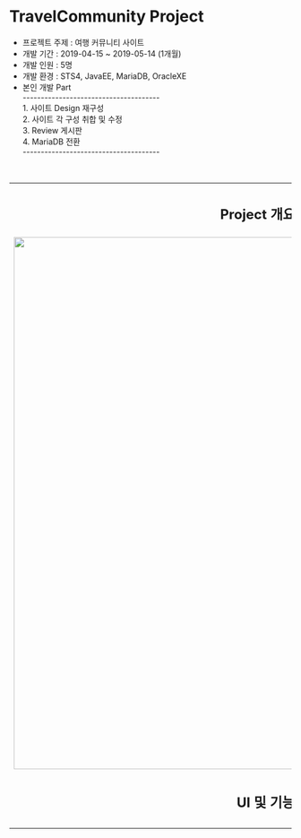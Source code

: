 # TravelCommunity Project
<ul>
  <li>프로젝트 주제 : 여행 커뮤니티 사이트</li>
  <li>개발 기간 : 2019-04-15 ~ 2019-05-14 (1개월)</li>
  <li>개발 인원 : 5명</li>
  <li>개발 환경 : STS4, JavaEE, MariaDB, OracleXE</li>
  <li>본인 개발 Part</li>
  --------------------------------------<br>
    1. 사이트 Design 재구성<br>
    2. 사이트 각 구성 취합 및 수정<br>
    3. Review 게시판<br>
    4. MariaDB 전환<br>
  --------------------------------------<br>
</ul>
<table>
  <tr align="center">
    <td colspan="2"><h2>Project 개요 및 소개</h2></td>
  </tr>
  <tr>
    <td><img src="https://user-images.githubusercontent.com/47166170/57978563-3c0afe00-7a4b-11e9-947e-bc7766ef57d9.PNG" width="950px"/></td>
  </tr>

  <br>
  <tr align="center">
    <td colspan="2"><h2>UI 및 기능 소개</h2></td>
  </tr>
  <tr>
    <td></td>
  </tr>
</table>

